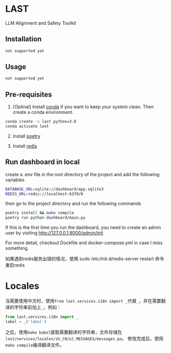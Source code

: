 # LAST

LLM Alignment and Safety Toolkit

## Installation

```bash
not supported yet
```

## Usage

```bash
not supported yet
```

## Pre-requisites

1. [Optinal] Install [conda](https://docs.conda.io/en/latest/miniconda.html) if you want to keep your system clean. 
Then create a conda environment.

```bash
conda create -n last python=3.8
conda activate last
```
2. Install [poetry](https://python-poetry.org/docs/#installation)

3. Install [redis](https://redis.io/topics/quickstart)

## Run dashboard in local
create a .env file in the root directory of the project and add the following variables
```bash
DATABASE_URL=sqlite://dashboard/app.sqlite3
REDIS_URL=redis://localhost:6379/0
```
then go to the project directory and run the following commands
```bash
poetry install && make compile
poetry run python dashboard/main.py
```
If this is the first time you run the dashboard, you need to create an admin user 
by visiting http://127.0.0.1:8000/admin/init

For more detail, checkout Dockfile and docker-compose.yml in case I miss something.

如果遇到redis服务出错的情况，使用 sudo /etc/init.d/redis-server restart 命令重启redis

# Locales
当需要使用中文时，使用`from last.services.i18n import _`代替`_`，并在需要翻译的字符串前加上`_`，例如：
```python
from last.services.i18n import _
label = _('label')
```
之后，使用`make babel`提取需要翻译的字符串，文件存储在`last/services/locales/zh_CN/LC_MESSAGES/messages.po`。
修改完成后，使用`make compile`编译翻译文件。